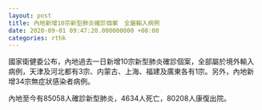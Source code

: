 ```yaml
---
layout: post
title: 內地新增10宗新型肺炎確診個案　全屬輸入病例
date: 2020-09-01 09:47:20.000000000 +08:00
categories: rthk
---
```


國家衛健委公布，內地過去一日新增10宗新型肺炎確診個案，全部屬於境外輸入病例，天津及河北都有3宗、内蒙古、上海、福建及廣東各有1宗。另外，內地新增34宗無症狀感染者病例。

內地至今有85058人確診新型肺炎，4634人死亡，80208人康復出院。
